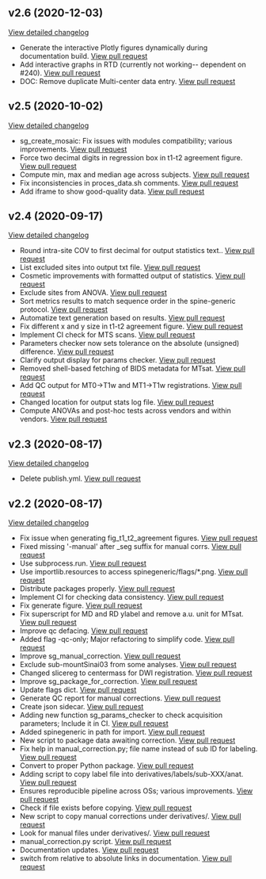 ## v2.6 (2020-12-03)
[View detailed changelog](https://github.com/spine-generic/spine-generic/compare/v2.5...v2.6)
 - Generate the interactive Plotly figures dynamically during documentation build.  [View pull request](https://github.com/spine-generic/spine-generic/pull/240)
 - Add interactive graphs in RTD (currently not working-- dependent on #240).  [View pull request](https://github.com/spine-generic/spine-generic/pull/237)
 - DOC: Remove duplicate Multi-center data entry.  [View pull request](https://github.com/spine-generic/spine-generic/pull/235)


## v2.5 (2020-10-02)
[View detailed changelog](https://github.com/spine-generic/spine-generic/compare/v2.4...v2.5)
 - sg_create_mosaic: Fix issues with modules compatibility; various improvements.  [View pull request](https://github.com/spine-generic/spine-generic/pull/229)
 - Force two decimal digits in regression box in t1-t2 agreement figure.  [View pull request](https://github.com/spine-generic/spine-generic/pull/228)
 - Compute min, max and median age across subjects.  [View pull request](https://github.com/spine-generic/spine-generic/pull/226)
 - Fix inconsistencies in proces_data.sh comments.  [View pull request](https://github.com/spine-generic/spine-generic/pull/224)
 - Add iframe to show good-quality data.  [View pull request](https://github.com/spine-generic/spine-generic/pull/218)


## v2.4 (2020-09-17)
[View detailed changelog](https://github.com/spine-generic/spine-generic/compare/v2.3...v2.4)

 - Round intra-site COV to first decimal for output statistics text..  [View pull request](https://github.com/spine-generic/spine-generic/pull/221)
 - List excluded sites into output txt file.  [View pull request](https://github.com/spine-generic/spine-generic/pull/217)
 - Cosmetic improvements with formatted output of statistics.  [View pull request](https://github.com/spine-generic/spine-generic/pull/215)
 - Exclude sites from ANOVA.  [View pull request](https://github.com/spine-generic/spine-generic/pull/213)
 - Sort metrics results to match sequence order in the spine-generic protocol.  [View pull request](https://github.com/spine-generic/spine-generic/pull/212)
 - Automatize text generation based on results.  [View pull request](https://github.com/spine-generic/spine-generic/pull/207)
 - Fix different x and y size in t1-t2 agreement figure.  [View pull request](https://github.com/spine-generic/spine-generic/pull/201)
 - Implement CI check for MTS scans.  [View pull request](https://github.com/spine-generic/spine-generic/pull/198)
 - Parameters checker now sets tolerance on the absolute (unsigned) difference.  [View pull request](https://github.com/spine-generic/spine-generic/pull/195)
 - Clarify output display for params checker.  [View pull request](https://github.com/spine-generic/spine-generic/pull/194)
 - Removed shell-based fetching of BIDS metadata for MTsat.  [View pull request](https://github.com/spine-generic/spine-generic/pull/192)
 - Add QC output for MT0->T1w and MT1->T1w registrations.  [View pull request](https://github.com/spine-generic/spine-generic/pull/188)
 - Changed location for output stats log file.  [View pull request](https://github.com/spine-generic/spine-generic/pull/186)
 - Compute ANOVAs and post-hoc tests across vendors and within vendors.  [View pull request](https://github.com/spine-generic/spine-generic/pull/185)


## v2.3 (2020-08-17)
[View detailed changelog](https://github.com/spine-generic/spine-generic/compare/v2.2...v2.3)

 - Delete publish.yml.  [View pull request](https://github.com/spine-generic/spine-generic/pull/175)


## v2.2 (2020-08-17)
[View detailed changelog](https://github.com/spine-generic/spine-generic/compare/v2.1.1...v2.2)

 - Fix issue when generating fig_t1_t2_agreement figures.  [View pull request](https://github.com/spine-generic/spine-generic/pull/161)
 - Fixed missing '-manual' after _seg suffix for manual corrs.  [View pull request](https://github.com/spine-generic/spine-generic/pull/133)
 - Use subprocess.run.  [View pull request](https://github.com/spine-generic/spine-generic/pull/174)
 - Use importlib.resources to access spinegeneric/flags/*.png.  [View pull request](https://github.com/spine-generic/spine-generic/pull/173)
 - Distribute packages properly.  [View pull request](https://github.com/spine-generic/spine-generic/pull/172)
 - Implement CI for checking data consistency.  [View pull request](https://github.com/spine-generic/spine-generic/pull/171)
 - Fix generate figure.  [View pull request](https://github.com/spine-generic/spine-generic/pull/167)
 - Fix superscript for MD and RD ylabel and remove a.u. unit for MTsat.  [View pull request](https://github.com/spine-generic/spine-generic/pull/164)
 - Improve qc defacing.  [View pull request](https://github.com/spine-generic/spine-generic/pull/162)
 - Added flag -qc-only; Major refactoring to simplify code.  [View pull request](https://github.com/spine-generic/spine-generic/pull/160)
 - Improve sg_manual_correction.  [View pull request](https://github.com/spine-generic/spine-generic/pull/158)
 - Exclude sub-mountSinai03 from some analyses.  [View pull request](https://github.com/spine-generic/spine-generic/pull/156)
 - Changed slicereg to centermass for DWI registration.  [View pull request](https://github.com/spine-generic/spine-generic/pull/154)
 - Improve sg_package_for_correction.  [View pull request](https://github.com/spine-generic/spine-generic/pull/149)
 - Update flags dict.  [View pull request](https://github.com/spine-generic/spine-generic/pull/147)
 - Generate QC report for manual corrections.  [View pull request](https://github.com/spine-generic/spine-generic/pull/146)
 - Create json sidecar.  [View pull request](https://github.com/spine-generic/spine-generic/pull/144)
 - Adding new function sg_params_checker to check acquisition parameters; Include it in CI.  [View pull request](https://github.com/spine-generic/spine-generic/pull/134)
 - Added spinegeneric in path for import.  [View pull request](https://github.com/spine-generic/spine-generic/pull/132)
 - New script to package data awaiting correction.  [View pull request](https://github.com/spine-generic/spine-generic/pull/129)
 - Fix help in manual_correction.py; file name instead of sub ID for labeling.  [View pull request](https://github.com/spine-generic/spine-generic/pull/127)
 - Convert to proper Python package.  [View pull request](https://github.com/spine-generic/spine-generic/pull/121)
 - Adding script to copy label file into derivatives/labels/sub-XXX/anat.  [View pull request](https://github.com/spine-generic/spine-generic/pull/118)
 - Ensures reproducible pipeline across OSs; various improvements.  [View pull request](https://github.com/spine-generic/spine-generic/pull/115)
 - Check if file exists before copying.  [View pull request](https://github.com/spine-generic/spine-generic/pull/109)
 - New script to copy manual corrections under derivatives/.  [View pull request](https://github.com/spine-generic/spine-generic/pull/106)
 - Look for manual files under derivatives/.  [View pull request](https://github.com/spine-generic/spine-generic/pull/104)
 - manual_correction.py script.  [View pull request](https://github.com/spine-generic/spine-generic/pull/103)
 - Documentation updates.  [View pull request](https://github.com/spine-generic/spine-generic/pull/122)
 - switch from relative to absolute links in documentation.  [View pull request](https://github.com/spine-generic/spine-generic/pull/102)
